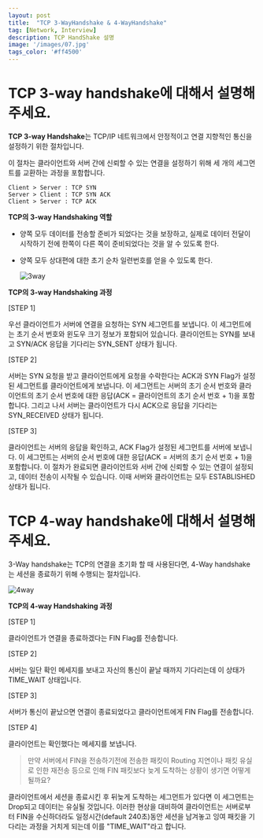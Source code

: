 ```yaml
---
layout: post
title:  "TCP 3-WayHandshake & 4-WayHandshake"
tag: [Network, Interview]
description: TCP HandShake 설명
image: '/images/07.jpg'
tags_color: '#ff4500'
---
```


# TCP 3-way handshake에 대해서 설명해주세요.

**TCP 3-way Handshake**는 TCP/IP 네트워크에서 안정적이고 연결 지향적인 통신을 설정하기 위한 절차입니다.

이 절차는 클라이언트와 서버 간에 신뢰할 수 있는 연결을 설정하기 위해 세 개의 세그먼트를 교환하는 과정을 포함합니다.

```
Client > Server : TCP SYN
Server > Client : TCP SYN ACK
Client > Server : TCP ACK
```

 **TCP의 3-way Handshaking 역할**

- 양쪽 모두 데이터를 전송할 준비가 되었다는 것을 보장하고, 실제로 데이터 전달이 시작하기 전에 한쪽이 다른 쪽이 준비되었다는 것을 알 수 있도록 한다.

- 양쪽 모두 상대편에 대한 초기 순차 일련번호를 얻을 수 있도록 한다.

  ![3way]({{site.url}}/images/2025-04-03-TCP/3way.png)

**TCP의 3-way Handshaking 과정**

[STEP 1] 

우선 클라이언트가 서버에 연결을 요청하는 SYN 세그먼트를 보냅니다. 이 세그먼트에는 초기 순서 번호와 윈도우 크기 정보가 포함되어 있습니다. 클라이언트는 SYN를 보내고 SYN/ACK 응답을 기다리는 SYN_SENT 상태가 됩니다.

[STEP 2]

서버는 SYN 요청을 받고 클라이언트에게 요청을 수락한다는 ACK과 SYN Flag가 설정된 세그먼트를 클라이언트에게 보냅니다. 이 세그먼트는 서버의 초기 순서 번호와 클라이언트의 초기 순서 번호에 대한 응답(ACK = 클라이언트의 초기 순서 번호 + 1)을 포함합니다. 그리고 나서 서버는 클라이언트가 다시 ACK으로 응답을 기다리는 SYN_RECEIVED 상태가 됩니다.

[STEP 3]

클라이언트는 서버의 응답을 확인하고, ACK Flag가 설정된 세그먼트를 서버에 보냅니다. 이 세그먼트는 서버의 순서 번호에 대한 응답(ACK = 서버의 초기 순서 번호 + 1)을 포함합니다. 이 절차가 완료되면 클라이언트와 서버 간에 신뢰할 수 있는 연결이 설정되고, 데이터 전송이 시작될 수 있습니다. 이때 서버와 클라이언트는 모두 ESTABLISHED 상태가 됩니다.

# TCP 4-way handshake에 대해서 설명해주세요.

3-Way handshake는 TCP의 연결을 초기화 할 때 사용된다면, 4-Way handshake는 세션을 종료하기 위해 수행되는 절차입니다.

![4way]({{site.url}}/images/2025-04-03-TCP/4way.png)

**TCP의 4-way Handshaking 과정**

[STEP 1]

클라이언트가 연결을 종료하겠다는 FIN Flag를 전송합니다.

[STEP 2]

서버는 일단 확인 메세지를 보내고 자신의 통신이 끝날 때까지 기다리는데 이 상태가 TIME_WAIT 상태입니다.

[STEP 3]

서버가 통신이 끝났으면 연결이 종료되었다고 클라이언트에게 FIN Flag를 전송합니다.

[STEP 4]

클라이언트는 확인했다는 메세지를 보냅니다.

> 만약 서버에서 FIN을 전송하기전에 전송한 패킷이 Routing 지연이나 패킷 유실로 인한 재전송 등으로 인해 FIN 패킷보다 늦게 도착하는 상황이 생기면 어떻게 될까요?

클라이언트에서 세션을 종료시킨 후 뒤늦게 도착하는 세그먼트가 있다면 이 세그먼트는 Drop되고 데이터는 유실될 것입니다. 이러한 현상을 대비하여 클라이언트는 서버로부터 FIN을 수신하더라도 일정시간(default 240초)동안 세션을 남겨놓고 잉여 패킷을 기다리는 과정을 거치게 되는데 이를 "TIME_WAIT"라고 합니다.
